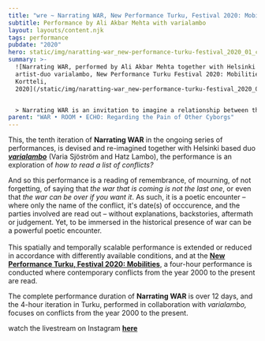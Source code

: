 ```yaml
---
title: "wre ~ Narrating WAR, New Performance Turku, Festival 2020: Mobilities"
subtitle: Performance by Ali Akbar Mehta with varialambo
layout: layouts/content.njk
tags: performance
pubdate: "2020"
hero: static/img/naratting-war_new-performance-turku-festival_2020_01_cc.jpg
summary: >-
  ![Narrating WAR, performed by Ali Akbar Mehta together with Helsinki based
  artist-duo varialambo, New Performance Turku Festival 2020: Mobilities,  Forum
  Kortteli,
  2020](/static/img/naratting-war_new-performance-turku-festival_2020_01_cc.jpg)


  > Narrating WAR is an invitation to imagine a relationship between the ‘known’ and the ‘unknown’ of our collective human history. It is an ongoing series of performance readings of a comprehensive list of ‘wars, battles, sacks, sieges, revolts, revolutions, bombings and insurgencies – from 3000 BC to the present’ that provides a comprehensive tableau of a history of human beings as a continuous history of violence and conflict.
parent: "WAR • ROOM • ECHO: Regarding the Pain of Other Cyborgs"
---
```

This, the tenth iteration of **Narrating WAR** in the ongoing series of performances, is devised and re-imagined together with Helsinki based duo ***[varialambo](https://varialambo.com/)*** (Varia Sjöström and Hatz Lambo), the performance is an exploration of *how to read a list of conflicts?*  

And so this performance is a reading of remembrance, of mourning, of not forgetting, of saying that *the war that is coming is not the last one*, or even that *the war can be over if you want it*. As such, it is a poetic encounter – where only the name of the conflict, it's date(s) of occcurence, and the parties involved are read out – without explanations, backstories, aftermath or judgement. Yet, to be immersed in the historical presence of war can be a powerful poetic encounter.\
\
This spatially and temporally scalable performance is extended or reduced in accordance with differently available conditions, and at the **[New Performance Turku, Festival 2020: Mobilities](http://newperformance.fi/ali-akbar-mehta/?lang=en)**, a four-hour performance is conducted where contemporary conflicts from the year 2000 to the present are read.

The complete performance duration of **Narrating WAR** is over 12 days, and the 4-hour iteration in Turku, performed in collaboration with *varialambo,* focuses on conflicts from the year 2000 to the present.

watch the livestream on Instagram **[here](https://www.instagram.com/p/CEwWJF6JpVJ/)**
